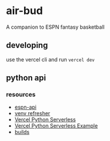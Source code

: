 # air-bud

A companion to ESPN fantasy basketball

## developing

use the vercel cli and run `vercel dev`

## python api

### resources

- [espn-api](https://github.com/cwendt94/espn-api/wiki)
- [venv refresher](https://packaging.python.org/en/latest/guides/installing-using-pip-and-virtual-environments/)
- [Vercel Python Serverless](https://vercel.com/docs/functions/serverless-functions/runtimes/python)
- [Vercel Python Serverless Example](https://github.com/vercel/examples/tree/main/python/flask3)
- [builds](https://stackoverflow.com/questions/77243878/poetry-and-vercel-issue)
